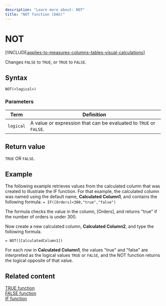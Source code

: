 ```yaml
---
description: "Learn more about: NOT"
title: "NOT function (DAX)"
---
```

# NOT

[!INCLUDE[applies-to-measures-columns-tables-visual-calculations](includes/applies-to-measures-columns-tables-visual-calculations.md)]

Changes `FALSE` to `TRUE`, or `TRUE` to `FALSE`.  
  
## Syntax  
  
```dax
NOT(<logical>)  
```
  
### Parameters  
  
|Term|Definition|  
|--------|--------------|  
|`logical`|A value or expression that can be evaluated to `TRUE` or `FALSE`.|  
  
## Return value

`TRUE` OR `FALSE`.  
  
## Example

The following example retrieves values from the calculated column that was created to illustrate the IF function. For that example, the calculated column was named using the default name, **Calculated Column1**, and contains the following formula: `= IF([Orders]<300,"true","false")`  
  
The formula checks the value in the column, [Orders], and returns "true" if the number of orders is under 300.  
  
Now create a new calculated column, **Calculated Column2**, and type the following formula.  
  
```dax
= NOT([CalculatedColumn1])  
```

For each row in **Calculated Column1**, the values "true" and "false" are interpreted as the logical values `TRUE` or `FALSE`, and the NOT function returns the logical opposite of that value.  
  
## Related content

[TRUE function](true-function-dax.md)  
[FALSE function](false-function-dax.md)  
[IF function](if-function-dax.md)  
